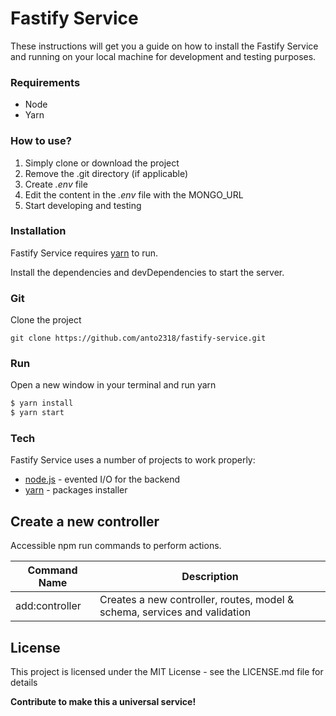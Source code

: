 # Fastify Service

These instructions will get you a guide on how to install the Fastify Service and running on your local machine for development and testing purposes.

### Requirements

- Node
- Yarn

### How to use?

1. Simply clone or download the project
2. Remove the .git directory (if applicable)
3. Create _.env_ file 
5. Edit the content in the _.env_ file with the MONGO_URL
6. Start developing and testing

### Installation

Fastify Service requires [yarn](https://yarnpkg.com) to run.

Install the dependencies and devDependencies to start the server.

### Git

Clone the project

```
git clone https://github.com/anto2318/fastify-service.git
```

### Run

Open a new window in your terminal and run yarn

```sh
$ yarn install
$ yarn start
```

### Tech

Fastify Service uses a number of projects to work properly:

- [node.js] - evented I/O for the backend
- [yarn] - packages installer

## Create a new controller
Accessible npm run commands to perform actions.

Command Name           | Description                                                                        
---------------------- | -----------------------------------------------------------------------------------
add:controller         | Creates a new controller, routes, model & schema, services and validation                                 

## License

This project is licensed under the MIT License - see the LICENSE.md file for details

[//]: # "These are reference links used in the body of this note and get stripped out when the markdown processor does its job. There is no need to format nicely because it shouldn't be seen. Thanks SO - http://stackoverflow.com/questions/4823468/store-comments-in-markdown-syntax"
[node.js]: http://nodejs.org
[yarn]: https://yarnpkg.com/lang/en/

**Contribute to make this a universal service!** 